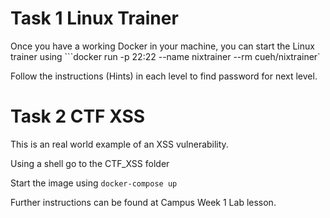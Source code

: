 # Task 1 Linux Trainer

Once you have a working Docker in your machine, you can start the Linux trainer using ```docker run -p 22:22 --name nixtrainer --rm cueh/nixtrainer`

Follow the instructions (Hints) in each level to find password for next level.

# Task 2 CTF XSS

This is an real world example of an XSS vulnerability.

Using a shell go to the CTF_XSS folder

Start the image using ```docker-compose up```

Further instructions can be found at Campus Week 1 Lab lesson.

